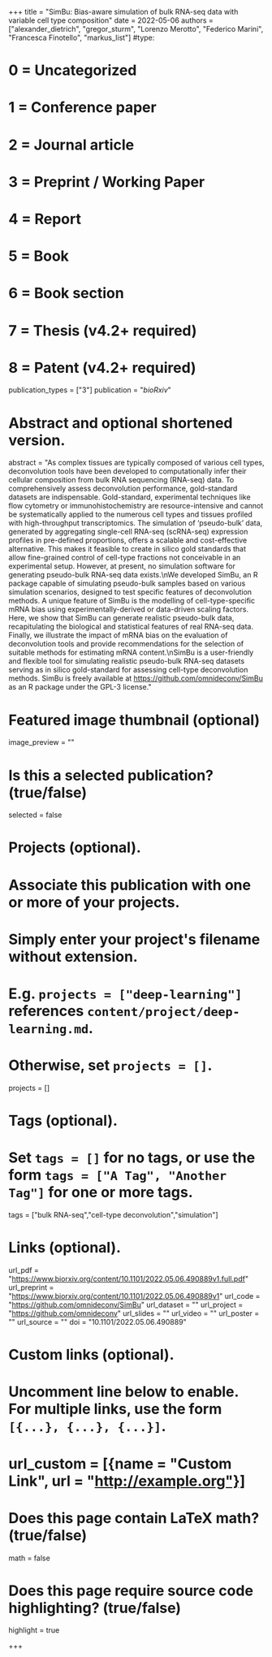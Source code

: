 +++
title = "SimBu: Bias-aware simulation of bulk RNA-seq data with variable cell type composition"
date = 2022-05-06
authors = ["alexander_dietrich", "gregor_sturm", "Lorenzo Merotto", "Federico Marini", "Francesca Finotello", "markus_list"]
#type:
#    0 = Uncategorized
#    1 = Conference paper
#    2 = Journal article
#    3 = Preprint / Working Paper
#    4 = Report
#    5 = Book
#    6 = Book section
#    7 = Thesis (v4.2+ required)
#    8 = Patent (v4.2+ required)
publication_types = ["3"]
publication = "*bioRxiv*"

# Abstract and optional shortened version.
abstract = "As complex tissues are typically composed of various cell types, deconvolution tools have been developed to computationally infer their cellular composition from bulk RNA sequencing (RNA-seq) data. To comprehensively assess deconvolution performance, gold-standard datasets are indispensable. Gold-standard, experimental techniques like flow cytometry or immunohistochemistry are resource-intensive and cannot be systematically applied to the numerous cell types and tissues profiled with high-throughput transcriptomics. The simulation of ‘pseudo-bulk’ data, generated by aggregating single-cell RNA-seq (scRNA-seq) expression profiles in pre-defined proportions, offers a scalable and cost-effective alternative. This makes it feasible to create in silico gold standards that allow fine-grained control of cell-type fractions not conceivable in an experimental setup. However, at present, no simulation software for generating pseudo-bulk RNA-seq data exists.\nWe developed SimBu, an R package capable of simulating pseudo-bulk samples based on various simulation scenarios, designed to test specific features of deconvolution methods. A unique feature of SimBu is the modelling of cell-type-specific mRNA bias using experimentally-derived or data-driven scaling factors. Here, we show that SimBu can generate realistic pseudo-bulk data, recapitulating the biological and statistical features of real RNA-seq data. Finally, we illustrate the impact of mRNA bias on the evaluation of deconvolution tools and provide recommendations for the selection of suitable methods for estimating mRNA content.\nSimBu is a user-friendly and flexible tool for simulating realistic pseudo-bulk RNA-seq datasets serving as in silico gold-standard for assessing cell-type deconvolution methods. SimBu is freely available at https://github.com/omnideconv/SimBu as an R package under the GPL-3 license."

# Featured image thumbnail (optional)
image_preview = ""

# Is this a selected publication? (true/false)
selected = false

# Projects (optional).
#   Associate this publication with one or more of your projects.
#   Simply enter your project's filename without extension.
#   E.g. `projects = ["deep-learning"]` references `content/project/deep-learning.md`.
#   Otherwise, set `projects = []`.
projects = []

# Tags (optional).
#   Set `tags = []` for no tags, or use the form `tags = ["A Tag", "Another Tag"]` for one or more tags.
tags = ["bulk RNA-seq","cell-type deconvolution","simulation"]

# Links (optional).
url_pdf = "https://www.biorxiv.org/content/10.1101/2022.05.06.490889v1.full.pdf"
url_preprint = "https://www.biorxiv.org/content/10.1101/2022.05.06.490889v1"
url_code = "https://github.com/omnideconv/SimBu"
url_dataset = ""
url_project = "https://github.com/omnideconv"
url_slides = ""
url_video = ""
url_poster = ""
url_source = ""
doi = "10.1101/2022.05.06.490889"

# Custom links (optional).
#   Uncomment line below to enable. For multiple links, use the form `[{...}, {...}, {...}]`.
# url_custom = [{name = "Custom Link", url = "http://example.org"}]

# Does this page contain LaTeX math? (true/false)
math = false

# Does this page require source code highlighting? (true/false)
highlight = true

+++
